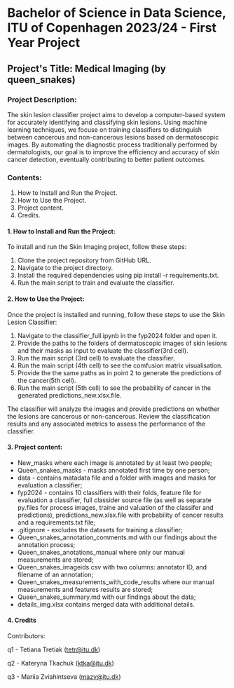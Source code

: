 # Bachelor of Science in Data Science, ITU of Copenhagen 2023/24 - First Year Project
## Project's Title: Medical Imaging (by queen_snakes)

### Project Description:
The skin lesion classifier project aims to develop a computer-based system for accurately identifying and classifying skin lesions. Using machine learning techniques, we focuse on training classifiers to distinguish between cancerous and non-cancerous lesions based on dermatoscopic images. By automating the diagnostic process traditionally performed by dermatologists, our goal is to improve the efficiency and accuracy of skin cancer detection, eventually contributing to better patient outcomes.

### Contents:
1. How to Install and Run the Project.
2. How to Use the Project.
3. Project content.
4. Credits.

#### 1. How to Install and Run the Project:
 To install and run the Skin Imaging project, follow these steps:

1. Clone the project repository from GitHub URL.
2. Navigate to the project directory.
3. Install the required dependencies using pip install -r requirements.txt.
4. Run the main script to train and evaluate the classifier.

#### 2. How to Use the Project:
 Once the project is installed and running, follow these steps to use the Skin Lesion Classifier:

1. Navigate to the classifier_full.ipynb in the fyp2024 folder and open it.
2. Provide the paths to the folders of dermatoscopic images of skin lesions and their masks as input to evaluate the classifier(3rd cell).
3. Run the main script (3rd cell) to evaluate the classifier.
4. Run the main script (4th cell) to see the comfusion matrix visualisation.
5. Provide the the same paths as in point 2 to generate the predictions of the cancer(5th cell).
6. Run the main script (5th cell) to see the probability of cancer in the generated predictions_new.xlsx.file.
 
 The classifier will analyze the images and provide predictions on whether the lesions are cancerous or non-cancerous.
Review the classification results and any associated metrics to assess the performance of the classifier.

#### 3. Project content:
   - New_masks where each image is annotated by at least two people;
   - Queen_snakes_masks - masks annotated first time by one person;
   - data - contains matadata file and a folder with images and masks for evaluation a classifier;
   - fyp2024 - contains 10 classifiers with their folds, feature file for evaluation a classifier, full classider source file (as well as separate py.files for process images, traine and valuation of the classifer and predictions), predictions_new.xlsx.file with probability of cancer results and a requirements.txt file;
   - .gitignore - excludes the datasets for training a classifier;
   - Queen_snakes_annotation_comments.md with our findings about the annotation process;
   - Queen_snakes_anotations_manual where only our manual measurements are stored;
   - Queen_snakes_imageids.csv with two columns: annotator ID, and filename of an annotation;
   - Queen_snakes_measurements_with_code_results where our manual measurements and features results are stored;
   - Queen_snakes_summary.md with our findings about the data;
   - details_img.xlsx contains merged data with additional details.

#### 4. Credits
 Contributors:
   
   q1 - Tetiana Tretiak (tetr@itu.dk)

   q2 - Kateryna Tkachuk (ktka@itu.dk)

   q3 - Mariia Zviahintseva (mazv@itu.dk)
